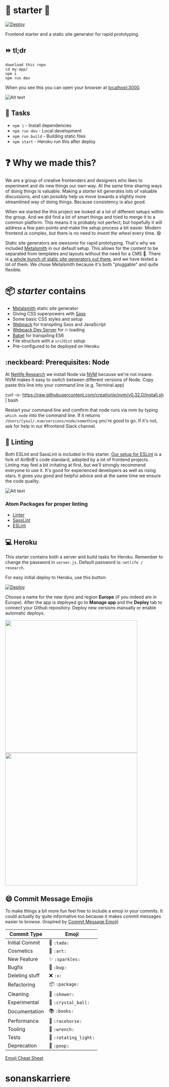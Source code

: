 # :green_heart: starter :green_heart:
[![Deploy](https://www.herokucdn.com/deploy/button.svg)](https://heroku.com/deploy)

Frontend starter and a static site generator for rapid prototyping.

## :fast_forward: tl;dr

```
download this repo
cd my-app/
npm i
npm run dev
```

When you see this you can open your browser at [localhost:3000](http://localhost:3000).

![Alt text](https://cloud.githubusercontent.com/assets/4348783/18286459/2f49addc-7473-11e6-9e47-9061ecba7116.gif?raw=true "Start")

## :muscle: Tasks

* `npm i` - Install dependencies
* `npm run dev` - Local development
* `npm run build` - Building static files
* `npm start` - Heroku run this after deploy

# :question: Why we made this?

We are a group of creative frontenders and designers who likes to experiment and do new things our own way. At the same time sharing ways of doing things is valuable. Making a *starter* kit generates lots of valuable discussions, and can possibly help us move towards a slightly more streamlined way of doing things. Because consistency is also good.

When we started the this project we looked at a lot of different setups within the group. And we did find a lot of smart things and tried to merge it to a common platform. This means it is probably not perfect, but hopefully it will address a few pain points and make the setup process a bit easier. Modern frontend _is_ complex, but there is no need to _invent the wheel_ every time. :smile:

Static site generators are _awesome_ for rapid prototyping. That's why we included [Metalsmith](http://www.metalsmith.io/) in our default setup. This allows for the content to be separated from templates and layouts without the need for a CMS :metal:. There is [a whole bunch of static site generators out there](https://staticgen.com), and we have tested a lot of them. We chose Metalsmith because it's both "pluggable" and quite flexible.

# :package: *starter* contains

* [Metalsmith](http://http://www.metalsmith.io/) static site generator
* Giving CSS superpowers with [Sass](http://sass-lang.com/)
* Some basic CSS styles and setup
* [Webpack](https://webpack.github.io/) for transpiling Sass and JavaScript
* [Webpack Dev Server](https://webpack.github.io/docs/webpack-dev-server.html) for :fire: loading
* [Babel](https://babeljs.io/) for transpiling ES6
* File structure with a `src`/`dist` setup
* Pre-configured to be deployed on Heroku

## :neckbeard: Prerequisites: Node

At [Netlife Research](http://netliferesearch.com) we install Node via [NVM](https://github.com/creationix/nvm) because we're not insane. NVM makes it easy to switch between different versions of Node. Copy paste this line into your command line (e.g. Terminal.app)

  curl -o- https://raw.githubusercontent.com/creationix/nvm/v0.32.0/install.sh | bash

Restart your command line and comfirm that node runs via nvm by typing `which node` into the command line. If it returns `/Users/[you]/.nvm/versions/node/something` you're good to go. If it's not, ask for help in our #frontend Slack channel.

## :fork_and_knife: Linting
Both ESLint and SassLint is included in this starter. [Our setup for ESLint](https://github.com/netliferesearch/eslint-config-netliferesearch) is a fork of AirBnB's code standard, adopted by a lot of frontend projects. Linting may feel a bit irritating at first, but we'll strongly recommend everyone to use it. It's good for experienced developers as well as rising stars. It gives you good and helpful advice and at the same time we ensure the code quality.

![Alt text](https://cloud.githubusercontent.com/assets/4348783/18286458/2f4758e8-7473-11e6-9b36-4ae5bc450490.png?raw=true "Linting")

### Atom Packages for proper linting
* [Linter](https://atom.io/packages/linter)
* [SassLint](https://atom.io/packages/linter-sass-lint)
* [ESLint](https://atom.io/packages/linter-eslint)

## :computer: Heroku
This starter contains both a server and build tasks for Heroku. Remember to change the password in `server.js`. Default password is: ```netlife / research```.

For easy initial deploy to Heroku, use this button:

[![Deploy](https://www.herokucdn.com/deploy/button.svg)](https://heroku.com/deploy)

Choose a name for the new dyno and region **Europe** (if you indeed are in Europe). After the app is deployed go to **Manage app** and the **Deploy** tab to connect your Github repository. Deploy new versions manually or enable automatic deploys.

<img src="https://cloud.githubusercontent.com/assets/4348783/18344038/08d3e106-75b6-11e6-915b-989f8b38f4ea.png" width="420" align="top"><img src="https://cloud.githubusercontent.com/assets/4348783/18344037/08d2d996-75b6-11e6-9d69-450159e7d6fb.png" width="420" align="top">

## :smile: Commit Message Emojis
To make things a bit more fun feel free to include a emoji in your commits. It could actually by quite informative too because it makes commit messages easier to browse. (Inspired by [Commit Message Emoji](https://github.com/dannyfritz/commit-message-emoji))

Commit Type | Emoji
----------  | -------------
Initial Commit | :tada: `:tada:`
Cosmetics | :art: `:art:`
New Feature | :sparkles: `:sparkles:`
Bugfix | :bug: `:bug:`
Deleting stuff | :x: `:x:`
Refactoring | :package: `:package:`
Cleaning | :shower: `:shower:`
Experimental | :crystal_ball: `:crystal_ball:`
Documentation | :books: `:books:`
Performance | :racehorse: `:racehorse:`
Tooling | :wrench: `:wrench:`
Tests | :rotating_light: `:rotating_light:`
Deprecation | :poop: `:poop:`

[Emoji Cheat Sheet](http://www.webpagefx.com/tools/emoji-cheat-sheet/)
# sonanskarriere
